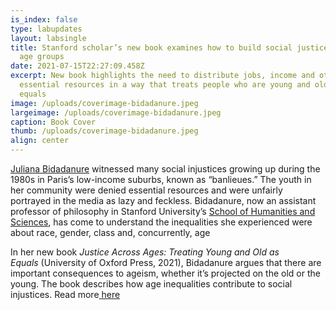 ```yaml
---
is_index: false
type: labupdates
layout: labsingle
title: Stanford scholar’s new book examines how to build social justice across
  age groups
date: 2021-07-15T22:27:09.458Z
excerpt: New book highlights the need to distribute jobs, income and other
  essential resources in a way that treats people who are young and old as
  equals
image: /uploads/coverimage-bidadanure.jpeg
largeimage: /uploads/coverimage-bidadanure.jpeg
caption: Book Cover
thumb: /uploads/coverimage-bidadanure.jpeg
align: center
---
```

[Juliana Bidadanure](https://profiles.stanford.edu/juliana-bidadanure?tab=teaching) witnessed many social injustices growing up during the 1980s in Paris’s low-income suburbs, known as “banlieues.” The youth in her community were denied essential resources and were unfairly portrayed in the media as lazy and feckless. Bidadanure, now an assistant professor of philosophy in Stanford University’s [School of Humanities and Sciences](https://humsci.stanford.edu/), has come to understand the inequalities she experienced were about race, gender, class and, concurrently, age

In her new book *Justice Across Ages: Treating Young and Old as Equals* (University of Oxford Press, 2021), Bidadanure argues that there are important consequences to ageism, whether it’s projected on the old or the young. The book describes how age inequalities contribute to social injustices. Read more[ here](https://news.stanford.edu/2021/07/01/justice-across-ages/)
